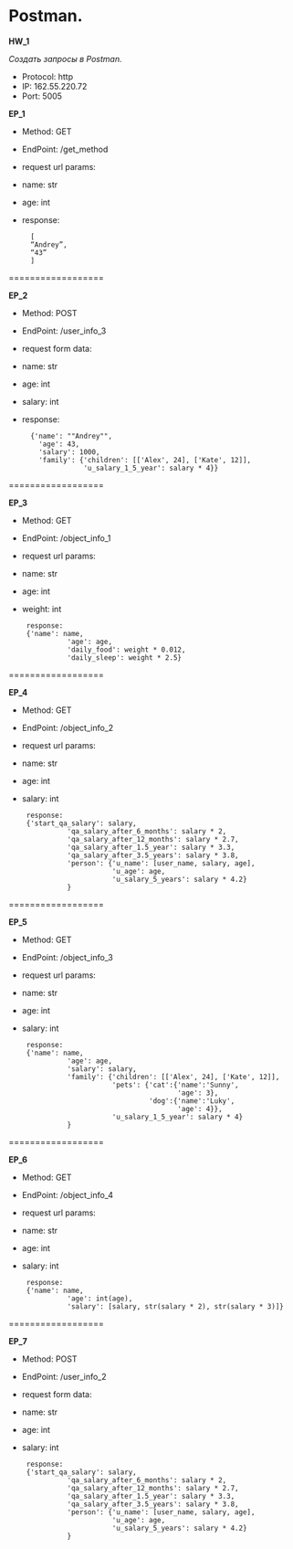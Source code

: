 # Postman.
__HW_1__

_Создать запросы в Postman._

- Protocol: http
- IP: 162.55.220.72
- Port: 5005

__EP_1__
- Method: GET
- EndPoint: /get_method
- request url params: 
 - name: str
 - age: int

- response: 

		[
  		“Andrey”,
  		“43”
		]

==================

__EP_2__
- Method: POST
- EndPoint: /user_info_3
- request form data: 
 - name: str
 - age: int
 - salary: int

- response: 

		{'name': ""Andrey"",
          'age': 43,
          'salary': 1000,
          'family': {'children': [['Alex', 24], ['Kate', 12]],
                     'u_salary_1_5_year': salary * 4}}


==================

__EP_3__
- Method: GET
- EndPoint: /object_info_1
- request url params: 
 - name: str
 - age: int
 - weight: int

        response: 
        {'name': name,
                  'age': age,
                  'daily_food': weight * 0.012,
                  'daily_sleep': weight * 2.5}


==================

__EP_4__
- Method: GET
- EndPoint: /object_info_2
- request url params: 
 - name: str
 - age: int
 - salary: int

        response: 
        {'start_qa_salary': salary,
                  'qa_salary_after_6_months': salary * 2,
                  'qa_salary_after_12_months': salary * 2.7,
                  'qa_salary_after_1.5_year': salary * 3.3,
                  'qa_salary_after_3.5_years': salary * 3.8,
                  'person': {'u_name': [user_name, salary, age],
                             'u_age': age,
                             'u_salary_5_years': salary * 4.2}
                  }


==================

__EP_5__
- Method: GET
- EndPoint: /object_info_3
- request url params: 
 - name: str
 - age: int
 - salary: int

        response: 
        {'name': name,
                  'age': age,
                  'salary': salary,
                  'family': {'children': [['Alex', 24], ['Kate', 12]],
                             'pets': {'cat':{'name':'Sunny',
                                             'age': 3},
                                      'dog':{'name':'Luky',
                                             'age': 4}},
                             'u_salary_1_5_year': salary * 4}
                  }


==================

__EP_6__
- Method: GET
- EndPoint: /object_info_4
- request url params: 
 - name: str
 - age: int
 - salary: int

        response: 
        {'name': name,
                  'age': int(age),
                  'salary': [salary, str(salary * 2), str(salary * 3)]}


==================

__EP_7__
- Method: POST
- EndPoint: /user_info_2
- request form data: 
 - name: str
 - age: int
 - salary: int

        response: 
        {'start_qa_salary': salary,
                  'qa_salary_after_6_months': salary * 2,
                  'qa_salary_after_12_months': salary * 2.7,
                  'qa_salary_after_1.5_year': salary * 3.3,
                  'qa_salary_after_3.5_years': salary * 3.8,
                  'person': {'u_name': [user_name, salary, age],
                             'u_age': age,
                             'u_salary_5_years': salary * 4.2}
                  }
